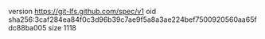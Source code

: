 version https://git-lfs.github.com/spec/v1
oid sha256:3caf284ea84f0c3d96b39c7ae9f5a8a3ae224bef7500920560aa65fdc88ba005
size 1118

